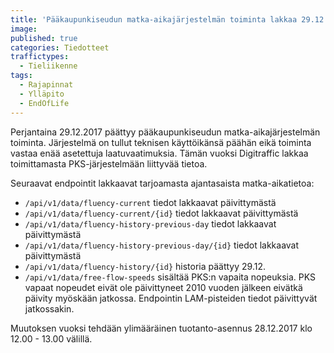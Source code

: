```yaml
---
title: 'Pääkaupunkiseudun matka-aikajärjestelmän toiminta lakkaa 29.12.2017'
image:
published: true
categories: Tiedotteet
traffictypes:
  - Tieliikenne
tags:
  - Rajapinnat
  - Ylläpito
  - EndOfLife
---
```


Perjantaina 29.12.2017 päättyy pääkaupunkiseudun matka-aikajärjestelmän
toiminta. Järjestelmä on tullut teknisen käyttöikänsä päähän eikä toiminta
vastaa enää asetettuja laatuvaatimuksia. Tämän vuoksi Digitraffic lakkaa
toimittamasta PKS-järjestelmään liittyvää tietoa.

Seuraavat endpointit lakkaavat tarjoamasta ajantasaista matka-aikatietoa:

- `/api/v1/data/fluency-current` tiedot lakkaavat päivittymästä
- `/api/v1/data/fluency-current/{id}` tiedot lakkaavat päivittymästä
- `/api/v1/data/fluency-history-previous-day` tiedot lakkaavat päivittymästä
- `/api/v1/data/fluency-history-previous-day/{id}` tiedot lakkaavat
  päivittymästä
- `/api/v1/data/fluency-history/{id}` historia päättyy 29.12.
- `/api/v1/data/free-flow-speeds` sisältää PKS:n vapaita nopeuksia. PKS vapaat
  nopeudet eivät ole päivittyneet 2010 vuoden jälkeen eivätkä päivity myöskään
  jatkossa. Endpointin LAM-pisteiden tiedot päivittyvät jatkossakin.

Muutoksen vuoksi tehdään ylimääräinen tuotanto-asennus 28.12.2017 klo 12.00 -
13.00 välillä.
